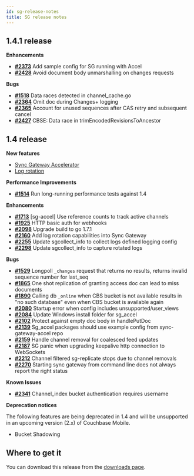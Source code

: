 ```yaml
---
id: sg-release-notes
title: SG release notes
---
```


## 1.4.1 release

__Enhancements__

- [__#2373__](https://github.com/couchbase/sync_gateway/issues/2373) Add sample config for SG running with Accel
- [__#2428__](https://github.com/couchbase/sync_gateway/issues/2428) Avoid document body unmarshalling on changes requests

__Bugs__

- [__#1518__](https://github.com/couchbase/sync_gateway/issues/1518) Data races detected in channel_cache.go
- [__#2364__](https://github.com/couchbase/sync_gateway/issues/2364) Omit doc during Changes+ logging
- [__#2365__](https://github.com/couchbase/sync_gateway/issues/2365) Account for unused sequences after CAS retry and subsequent cancel
- [__#2427__](https://github.com/couchbase/sync_gateway/issues/2427) CBSE: Data race in trimEncodedRevisionsToAncestor

## 1.4 release

__New features__

- [Sync Gateway Accelerator](../../guides/sync-gateway/accelerator.html)
- [Log rotation](../../guides/sync-gateway/deployment/index.html#built-in-log-rotation)

__Performance Improvements__

- [__#1514__](https://github.com/couchbase/sync_gateway/issues/1514) Run long-running performance tests against 1.4

__Enhancements__

- [__#1713__](https://github.com/couchbase/sync_gateway/issues/1713) [sg-accel] Use reference counts to track active channels
- [__#1925__](https://github.com/couchbase/sync_gateway/issues/1925) HTTP basic auth for webhooks
- [__#2098__](https://github.com/couchbase/sync_gateway/issues/2098) Upgrade build to go 1.7.1
- [__#2160__](https://github.com/couchbase/sync_gateway/issues/2160) Add log rotation capabilities into Sync Gateway
- [__#2255__](https://github.com/couchbase/sync_gateway/issues/2255) Update sgcollect_info to collect logs defined logging config
- [__#2298__](https://github.com/couchbase/sync_gateway/issues/2298) Update sgcollect_info to capture rotated logs

__Bugs__

- [__#1529__](https://github.com/couchbase/sync_gateway/issues/1529) Longpoll `_changes` request that returns no results, returns invalid sequence number for last_seq
- [__#1865__](https://github.com/couchbase/sync_gateway/issues/1865) One shot replication of granting access doc can lead to miss documents
- [__#1890__](https://github.com/couchbase/sync_gateway/issues/1890) Calling db `_online` when CBS bucket is not available results in "no such database" even when CBS bucket is available again
- [__#2080__](https://github.com/couchbase/sync_gateway/issues/2080) Startup error when config includes unsupported/user_views
- [__#2084__](https://github.com/couchbase/sync_gateway/issues/2084) Update Windows install folder for sg_accel
- [__#2102__](https://github.com/couchbase/sync_gateway/issues/2102) Protect against empty doc body in handlePutDoc
- [__#2139__](https://github.com/couchbase/sync_gateway/issues/2139) Sg_accel packages should use example config from sync-gateway-accel repo
- [__#2159__](https://github.com/couchbase/sync_gateway/issues/2159) Handle channel removal for coalesced feed updates
- [__#2187__](https://github.com/couchbase/sync_gateway/issues/2187) SG panic when upgrading keepalive http connection to WebSockets
- [__#2212__](https://github.com/couchbase/sync_gateway/issues/2212) Channel filtered sg-replicate stops due to channel removals
- [__#2270__](https://github.com/couchbase/sync_gateway/issues/2270) Starting sync gateway from command line does not always report the right status

__Known Issues__

- [__#2341__](https://github.com/couchbase/sync_gateway/issues/2341) Channel_index bucket authentication requires username

__Deprecation notices__

The following features are being deprecated in 1.4 and will be unsupported in an upcoming version (2.x) of Couchbase 
Mobile.

- Bucket Shadowing

## Where to get it

You can download this release from the [downloads page](http://www.couchbase.com/nosql-databases/downloads#couchbase-mobile).
